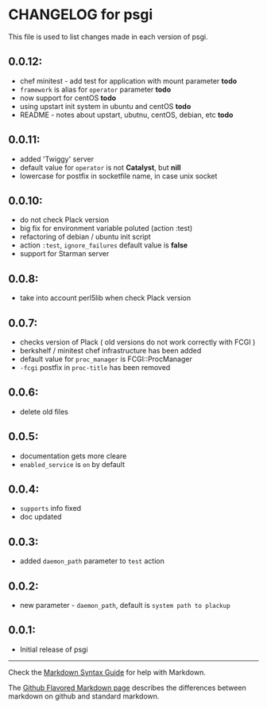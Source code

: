 # CHANGELOG for psgi

This file is used to list changes made in each version of psgi.

## 0.0.12:
* chef minitest -  add test for application with mount parameter **todo**
* `framework` is alias for `operator` parameter **todo**
* now support for centOS **todo**
* using upstart init system in ubuntu and centOS **todo**
* README - notes about upstart, ubutnu, centOS, debian, etc **todo**

## 0.0.11:
* added 'Twiggy' server
* default value for `operator` is not **Catalyst**, but **nill**
* lowercase for postfix in socketfile name, in case unix socket

## 0.0.10:
* do not check Plack version
* big fix for environment variable poluted (action :test)
* refactoring of debian / ubuntu init script
* action `:test`, `ignore_failures` default value is **false**  
* support for Starman server


## 0.0.8:
* take into account perl5lib when check Plack version

## 0.0.7:
* checks version of Plack ( old versions do not work correctly with FCGI )
* berkshelf / minitest chef infrastructure has been added
* default value for `proc_manager` is FCGI::ProcManager
* `-fcgi` postfix in `proc-title` has been removed

## 0.0.6:
* delete old files

## 0.0.5:
* documentation gets more cleare
* `enabled_service` is `on` by default 

## 0.0.4:
* `supports` info fixed
* doc updated 

## 0.0.3:
* added `daemon_path` parameter to `test` action

## 0.0.2:
* new parameter - `daemon_path`, default is `system path to plackup`

## 0.0.1:

* Initial release of psgi

- - - 
Check the [Markdown Syntax Guide](http://daringfireball.net/projects/markdown/syntax) for help with Markdown.

The [Github Flavored Markdown page](http://github.github.com/github-flavored-markdown/) describes the differences between markdown on github and standard markdown.
